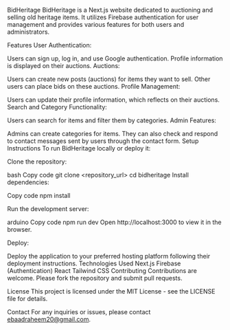 BidHeritage
BidHeritage is a Next.js website dedicated to auctioning and selling old heritage items. It utilizes Firebase authentication for user management and provides various features for both users and administrators.

Features
User Authentication:

Users can sign up, log in, and use Google authentication.
Profile information is displayed on their auctions.
Auctions:

Users can create new posts (auctions) for items they want to sell.
Other users can place bids on these auctions.
Profile Management:

Users can update their profile information, which reflects on their auctions.
Search and Category Functionality:

Users can search for items and filter them by categories.
Admin Features:

Admins can create categories for items.
They can also check and respond to contact messages sent by users through the contact form.
Setup Instructions
To run BidHeritage locally or deploy it:

Clone the repository:

bash
Copy code
git clone <repository_url>
cd bidheritage
Install dependencies:

Copy code
npm install

Run the development server:

arduino
Copy code
npm run dev
Open http://localhost:3000 to view it in the browser.

Deploy:

Deploy the application to your preferred hosting platform following their deployment instructions.
Technologies Used
Next.js
Firebase (Authentication)
React
Tailwind CSS
Contributing
Contributions are welcome. Please fork the repository and submit pull requests.

License
This project is licensed under the MIT License - see the LICENSE file for details.

Contact
For any inquiries or issues, please contact ebaadraheem20@gmail.com.
